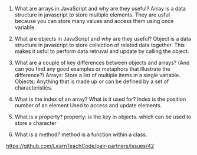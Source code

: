 1. What are arrays in JavaScript and why are they useful?
     Array is a data structure in javascript to store multiple elements. 
      They are usful because you can store many values and access them using once variable. 
      
2. What are objects in JavaScript and why are they useful?
    Object is a data structure in javascript to store collection of related data together. 
     This makes it usful to perform data retruval and update by calling the object. 
     
3. What are a couple of key differences between objects and arrays? (And can you find any good examples or metaphors that illustrate the difference?)
   Arrays: Store a list of multiple items in a single variable.
   Objects: Anything that is made up or can be defined by a set of characteristics. 

4. What is the index of an array? What is it used for?
   Index is the position number of an element 
    Used to access and update elements.

5. What is a property?
    property: is the key in objects. which can be used to store a character

6. What is a method?
    method is a function within a class. 


https://github.com/LearnTeachCode/pair-partners/issues/42
